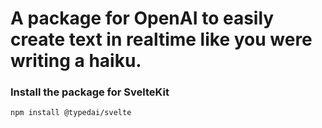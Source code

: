 # A package for OpenAI to easily create text in realtime like you were writing a haiku.

### Install the package for SvelteKit

```bash
npm install @typedai/svelte
```
